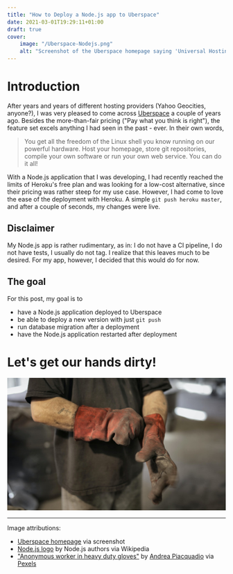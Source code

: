 ```yaml
---
title: "How to Deploy a Node.js app to Uberspace"
date: 2021-03-01T19:29:11+01:00
draft: true
cover:
    image: "/Uberspace-Nodejs.png"
    alt: "Screenshot of the Uberspace homepage saying 'Universal Hosting for Hackers'"
---
```


# Introduction

After years and years of different hosting providers (Yahoo Geocities, anyone?),
I was very pleased to come across [Uberspace](https://uberspace.de/en/) a couple
of years ago. Besides the more-than-fair pricing ("Pay what you think is right"),
the feature set excels anything I had seen in the past - ever. In their own words,

> You get all the freedom of the Linux shell you know running on our powerful hardware.
> Host your homepage, store git repositories, compile your own software or run your own web service.
> You can do it all!

With a Node.js application that I was developing, I had recently reached the limits
of Heroku's free plan and was looking for a low-cost alternative, since their pricing
was rather steep for my use case. However, I had come to love the ease of the
deployment with Heroku. A simple `git push heroku master`, and after a couple
of seconds, my changes were live.

## Disclaimer

My Node.js app is rather rudimentary, as in: I do not have a CI pipeline, I do not
have tests, I usually do not tag. I realize that this leaves much to be desired.
For my app, however, I decided that this would do for now.

## The goal

For this post, my goal is to

- have a Node.js application deployed to Uberspace
- be able to deploy a new version with just `git push`
- run database migration after a deployment
- have the Node.js application restarted after deployment

# Let's get our hands dirty!

![Person putting on heavy duty gloves](/stock-photos/pexels-andrea-piacquadio-3846440-720x437.jpg "Well, maybe not THAT dirty.")

---

Image attributions:
- [Uberspace homepage](https://uberspace.de/en/) via screenshot
- [Node.js logo](https://commons.wikimedia.org/wiki/File:Node.js_logo.svg) by Node.js authors via Wikipedia
- ["Anonymous worker in heavy duty gloves"](https://www.pexels.com/photo/anonymous-worker-in-heavy-duty-gloves-3846440/) by [Andrea Piacquadio](https://www.pexels.com/@olly) via [Pexels](https://www.pexels.com/license/)
